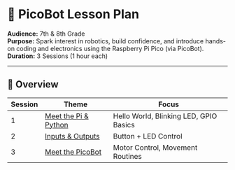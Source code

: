 # 🌟 PicoBot Lesson Plan

**Audience:** 7th & 8th Grade  
**Purpose:** Spark interest in robotics, build confidence, and introduce hands-on coding and electronics using the Raspberry Pi Pico (via PicoBot).  
**Duration:** 3 Sessions (1 hour each)

---

## 📅 Overview

| Session | Theme                         | Focus                                     |
|--------|-------------------------------|-------------------------------------------|
| 1      | [Meet the Pi & Python](Session1_GettingStarted.md)          | Hello World, Blinking LED, GPIO Basics    |
| 2      | [Inputs & Outputs](Session2_InputsOutputs.md)              | Button + LED Control                      |
| 3      | [Meet the PicoBot](Session3_MeetPicoBot.md)              | Motor Control, Movement Routines          |




